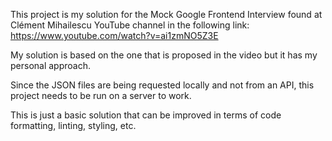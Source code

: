 This project is my solution for the Mock Google Frontend Interview 
found at Clément Mihailescu YouTube channel in the following link:
https://www.youtube.com/watch?v=ai1zmNO5Z3E

My solution is based on the one that is proposed in the video but
it has my personal approach.

Since the JSON files are being requested locally and not from an
API, this project needs to be run on a server to work.

This is just a basic solution that can be improved in terms of
code formatting, linting, styling, etc.